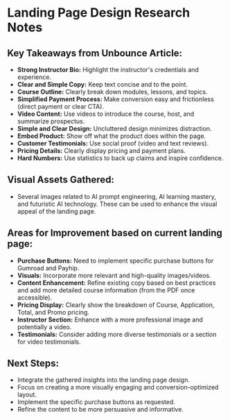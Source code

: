 # Landing Page Design Research Notes

## Key Takeaways from Unbounce Article:
- **Strong Instructor Bio:** Highlight the instructor's credentials and experience.
- **Clear and Simple Copy:** Keep text concise and to the point.
- **Course Outline:** Clearly break down modules, lessons, and topics.
- **Simplified Payment Process:** Make conversion easy and frictionless (direct payment or clear CTA).
- **Video Content:** Use videos to introduce the course, host, and summarize prospectus.
- **Simple and Clear Design:** Uncluttered design minimizes distraction.
- **Embed Product:** Show off what the product does within the page.
- **Customer Testimonials:** Use social proof (video and text reviews).
- **Pricing Details:** Clearly display pricing and payment plans.
- **Hard Numbers:** Use statistics to back up claims and inspire confidence.

## Visual Assets Gathered:
- Several images related to AI prompt engineering, AI learning mastery, and futuristic AI technology. These can be used to enhance the visual appeal of the landing page.

## Areas for Improvement based on current landing page:
- **Purchase Buttons:** Need to implement specific purchase buttons for Gumroad and Payhip.
- **Visuals:** Incorporate more relevant and high-quality images/videos.
- **Content Enhancement:** Refine existing copy based on best practices and add more detailed course information (from the PDF once accessible).
- **Pricing Display:** Clearly show the breakdown of Course, Application, Total, and Promo pricing.
- **Instructor Section:** Enhance with a more professional image and potentially a video.
- **Testimonials:** Consider adding more diverse testimonials or a section for video testimonials.

## Next Steps:
- Integrate the gathered insights into the landing page design.
- Focus on creating a more visually engaging and conversion-optimized layout.
- Implement the specific purchase buttons as requested.
- Refine the content to be more persuasive and informative.


